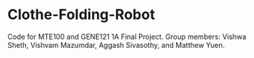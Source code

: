 # Clothe-Folding-Robot

Code for MTE100 and GENE121 1A Final Project.
Group members: Vishwa Sheth, Vishvam Mazumdar, Aggash Sivasothy, and Matthew Yuen.
